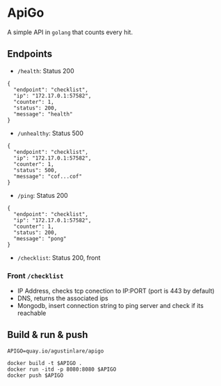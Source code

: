 # ApiGo

A simple API in `golang` that counts every hit.

## Endpoints
+ `/health`: Status 200
```
{
  "endpoint": "checklist",
  "ip": "172.17.0.1:57582",
  "counter": 1,
  "status": 200,
  "message": "health"
}
```
+ `/unhealthy`: Status 500
```
{
  "endpoint": "checklist",
  "ip": "172.17.0.1:57582",
  "counter": 1,
  "status": 500,
  "message": "cof...cof"
}
```
+ `/ping`: Status 200
```
{
  "endpoint": "checklist",
  "ip": "172.17.0.1:57582",
  "counter": 1,
  "status": 200,
  "message": "pong"
}
```
+ `/checklist`: Status 200, front 

### Front `/checklist`
+ IP Address, checks tcp conection to IP:PORT (port is 443 by default)
+ DNS, returns the associated ips
+ Mongodb, insert connection string to ping server and check if its reachable

## Build & run & push
```=bash
APIGO=quay.io/agustinlare/apigo

docker build -t $APIGO .
docker run -itd -p 8080:8080 $APIGO
docker push $APIGO
```
